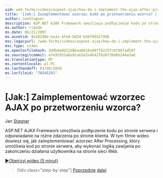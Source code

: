 ```yaml
---
uid: web-forms/videos/aspnet-ajax/how-do-i-implement-the-ajax-after-processing-pattern
title: '[Jak:] Zaimplementować wzorzec AJAX po przetworzeniu wzorca? | Microsoft Docs'
author: JoeStagner
description: ASP.NET AJAX Framework umożliwia podłączenie kodu po stronie serwera i odpowiadanie na różne zdarzenia po stronie klienta. W tym filmie wideo dowiesz się, jak zaimplementować AFT...
ms.author: riande
ms.date: 06/21/2007
ms.assetid: 9a382d8e-ea3a-4fa4-bd24-b56f9051f4db
msc.legacyurl: /web-forms/videos/aspnet-ajax/how-do-i-implement-the-ajax-after-processing-pattern
msc.type: video
ms.openlocfilehash: 3d4b4e0d12d8baa6810a90ff9225fcbf88fad58f
ms.sourcegitcommit: e7e91932a6e91a63e2e46417626f39d6b244a3ab
ms.translationtype: MT
ms.contentlocale: pl-PL
ms.lasthandoff: 03/06/2020
ms.locfileid: "78545291"
---
```

# <a name="how-do-i-implement-the-ajax-after-processing-pattern"></a>[Jak:] Zaimplementować wzorzec AJAX po przetworzeniu wzorca?

Jan [Stagner](https://github.com/JoeStagner)

ASP.NET AJAX Framework umożliwia podłączenie kodu po stronie serwera i odpowiadanie na różne zdarzenia po stronie klienta. W tym filmie wideo dowiesz się, jak zaimplementować wzorzec After Processing, który umożliwia kod po stronie serwera, aby wykonać logikę zawijania po zakończeniu działania użytkownika na stronie sieci Web.

[&#9654;Obejrzyj wideo (5 minut)](https://channel9.msdn.com/Blogs/ASP-NET-Site-Videos/how-do-i-implement-the-ajax-after-processing-pattern)

> [!div class="step-by-step"]
> [Poprzednie](how-do-i-use-the-aspnet-ajax-history-control.md)
> [dalej](how-do-i-update-multiple-regions-of-a-page-with-aspnet-ajax.md)
